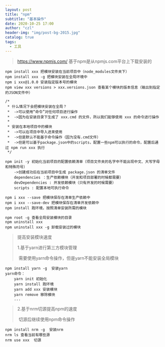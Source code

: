 ```yaml
---
layout: post
title: "npm"
subtitle: "基本操作"
date: 2020-10-25 17:00
author: "czl"
header-img: "img/post-bg-2015.jpg"
catalog: true
tags:
  - 工具
---
```


> https://www.npmjs.com/   基于npm是从npmjs.com平台上下载安装的

```shell
npm install xxx 把模块安装在当前项目中（node_modules文件夹下）
npm install xxx -g 把模块安装在全局环境中
npm i xxx@1.0.0 安装指定版本号的模块
npm view xxx versions > xxx.versions.json 查看某个模块的版本信息（输出到指定的JSON文件中）

/*
 * 什么情况下会把模块安装在全局？
 *	->可以使用“命令”对任何项目进行操作
 *	->因为在安装目录下生成了 xxx.cmd 的文件，所以我们能够使用 xxx 的命令进行操作
 *
 * 安装在本地项目中的模块
 *	->可以在项目中导入进来使用
 *	->但是默认不能基于命令操作（因为没有.cmd文件）
 *	->但是可以基于package.json中的scripts，配置一些npm可以执行的命令，配置后通过 npm run xxx 执行
 */

npm init -y 初始化当前项目的配置依赖清单（项目文件夹的名字中不能出现中文、大写字母和特殊符号）
	->创建成功后在当前项目中生成 package.json 的清单文件
	dependencies ：生产依赖模块（开发和项目部署的时候都需要）
	devDependencies : 开发依赖模块（只有开发的时候需要）
	scripts : 配置本地可执行命令
		
npm i xxx --save 把模块保存在清单生产依赖中
npm i xxx --save-dev 把模块保存在清单开发依赖中
npm install 跑环境，按照清单安装所需的模块

npm root -g 查看全局安装模块的目录
npm uninstall xxx 
npm uninstall xxx -g 卸载安装过的模块
```

> 提高安装模块速度
>
> 1.基于yarn进行第三方模块管理
>
> ​	需要使用yarn命令操作，但是yarn不能安装全局模块

``` shell
npm install yarn -g  安装yarn
yarn命令：
    yarn init 初始化
    yarn install 跑环境
    yarn add xxx 安装模块
    yarn remove 移除模块
    ...
```

> 2.基于nrm切源提高npm的速度
>
> ​	切源后继续使用npm命令操作

``` shell
npm install nrm -g  安装nrm
nrm ls 查看当前有哪些源
nrm use xxx  切源 
```

